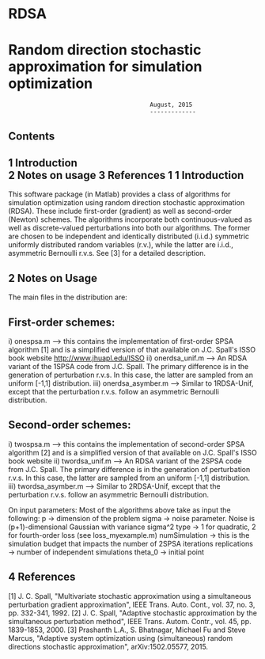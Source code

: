 # RDSA
Random direction stochastic approximation for simulation optimization
=====================================================================
											August, 2015
											-------------
Contents
--------
1 Introduction                                                                                                  
2 Notes on usage
3 References
                                                       1
1 Introduction
--------------
This software package (in Matlab) provides a class of algorithms for simulation optimization using random direction stochastic approximation (RDSA). 
These include first-order (gradient) as well as second-order (Newton) schemes. The algorithms incorporate both continuous-valued as well as discrete-valued perturbations into both our algorithms. The former are chosen to be independent and identically distributed (i.i.d.) symmetric uniformly distributed random variables (r.v.), while the latter are i.i.d., asymmetric Bernoulli r.v.s. See [3] for a detailed description.

2 Notes on Usage
----------------
The main files in the distribution are:

First-order schemes:
-------------------
i) onespsa.m --> this contains the implementation of first-order SPSA algorithm [1] and is a simplified version of that available on J.C. Spall's ISSO book website http://www.jhuapl.edu/ISSO
ii) onerdsa_unif.m --> An RDSA variant of the 1SPSA code from J.C. Spall. The primary difference is in the generation of perturbation r.v.s. In this case, the latter are sampled from an uniform [-1,1] distribution.
iii) onerdsa_asymber.m --> Similar to 1RDSA-Unif, except that the perturbation r.v.s. follow an asymmetric Bernoulli distribution.

Second-order schemes:
---------------------
i) twospsa.m --> this contains the implementation of second-order SPSA algorithm [2] and is a simplified version of that available on J.C. Spall's ISSO book website 
ii) twordsa_unif.m --> An RDSA variant of the 2SPSA code from J.C. Spall. The primary difference is in the generation of perturbation r.v.s. In this case, the latter are sampled from an uniform [-1,1] distribution.
iii) twordsa_asymber.m --> Similar to 2RDSA-Unif, except that the perturbation r.v.s. follow an asymmetric Bernoulli distribution.

On input parameters: Most of the algorithms above take as input the following:
p -> dimension of the problem
sigma -> noise parameter. Noise is (p+1)-dimensional Gaussian with variance sigma^2
type -> 1 for quadratic, 2 for fourth-order loss (see loss_myexample.m)
numSimulation -> this is the simulation budget that impacts the number of 2SPSA iterations
replications -> number of independent simulations
theta_0 -> initial point

4 References
------------
[1] J. C. Spall, "Multivariate stochastic approximation using a simultaneous perturbation gradient approximation", IEEE Trans. Auto. Cont., vol. 37, no. 3, pp. 332-341, 1992.
[2] J. C. Spall, "Adaptive stochastic approximation by the simultaneous perturbation method", IEEE Trans. Autom. Contr., vol. 45, pp. 1839-1853, 2000.
[3] Prashanth L.A., S. Bhatnagar, Michael Fu and Steve Marcus, "Adaptive system optimization using (simultaneous) random directions stochastic approximation", arXiv:1502.05577, 2015.

